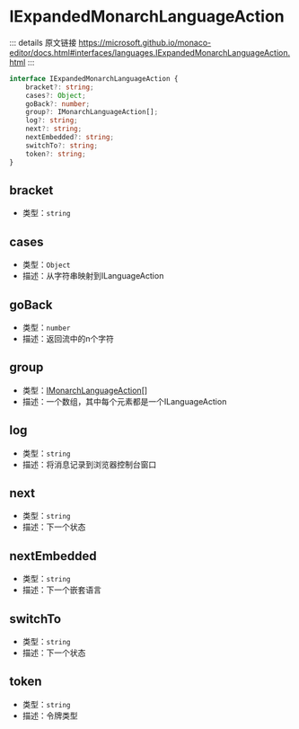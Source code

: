 # IExpandedMonarchLanguageAction

<backTop />
        
::: details 原文链接
https://microsoft.github.io/monaco-editor/docs.html#interfaces/languages.IExpandedMonarchLanguageAction.html
:::

```ts
interface IExpandedMonarchLanguageAction {
    bracket?: string;
    cases?: Object;
    goBack?: number;
    group?: IMonarchLanguageAction[];
    log?: string;
    next?: string;
    nextEmbedded?: string;
    switchTo?: string;
    token?: string;
}
```

## bracket
- 类型：`string`
## cases
- 类型：`Object`
- 描述：从字符串映射到ILanguageAction
## goBack
- 类型：`number`
- 描述：返回流中的n个字符
## group
- 类型：[IMonarchLanguageAction](/api/languages/IMonarchLanguageAction.md)[]
- 描述：一个数组，其中每个元素都是一个ILanguageAction
## log
- 类型：`string`
- 描述：将消息记录到浏览器控制台窗口
## next
- 类型：`string`
- 描述：下一个状态
## nextEmbedded
- 类型：`string`
- 描述：下一个嵌套语言
## switchTo
- 类型：`string`
- 描述：下一个状态
## token
- 类型：`string`
- 描述：令牌类型